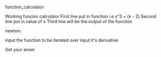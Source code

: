 function_calculator:

Working funcion calculator
First line put in function i.e x^3 + (x - 2)
Second line put in value of x
Third line will be the output of the function

newton:

input the function to be iterated over
input it's derivative

Get your anser